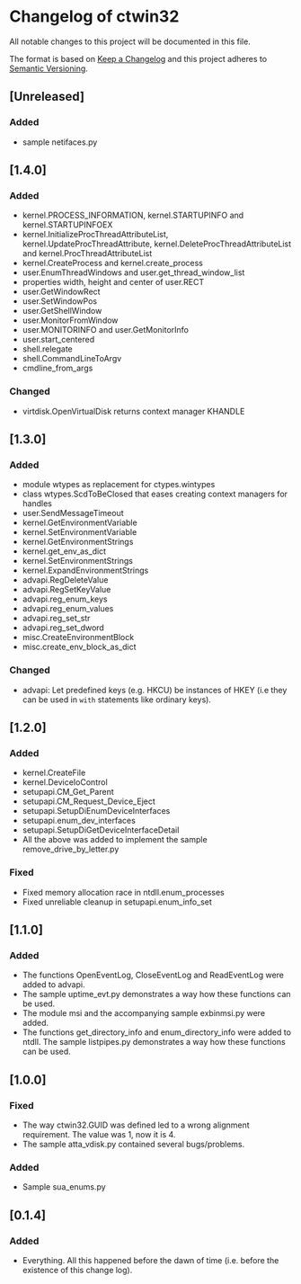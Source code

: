 # Changelog of ctwin32

All notable changes to this project will be documented in this file.

The format is based on [Keep a Changelog](http://keepachangelog.com/en/1.0.0/)
and this project adheres to [Semantic Versioning](http://semver.org/spec/v2.0.0.html).

## [Unreleased]

### Added

- sample netifaces.py

## [1.4.0]

### Added

- kernel.PROCESS_INFORMATION, kernel.STARTUPINFO and kernel.STARTUPINFOEX
- kernel.InitializeProcThreadAttributeList, kernel.UpdateProcThreadAttribute,
  kernel.DeleteProcThreadAttributeList and kernel.ProcThreadAttributeList
- kernel.CreateProcess and kernel.create_process
- user.EnumThreadWindows and user.get_thread_window_list
- properties width, height and center of user.RECT
- user.GetWindowRect
- user.SetWindowPos
- user.GetShellWindow
- user.MonitorFromWindow
- user.MONITORINFO and user.GetMonitorInfo
- user.start_centered
- shell.relegate
- shell.CommandLineToArgv
- cmdline_from_args

### Changed

- virtdisk.OpenVirtualDisk returns context manager KHANDLE

## [1.3.0]

### Added

- module wtypes as replacement for ctypes.wintypes
- class wtypes.ScdToBeClosed that eases creating context managers for handles
- user.SendMessageTimeout
- kernel.GetEnvironmentVariable
- kernel.SetEnvironmentVariable
- kernel.GetEnvironmentStrings
- kernel.get_env_as_dict
- kernel.SetEnvironmentStrings
- kernel.ExpandEnvironmentStrings
- advapi.RegDeleteValue
- advapi.RegSetKeyValue
- advapi.reg_enum_keys
- advapi.reg_enum_values
- advapi.reg_set_str
- advapi.reg_set_dword
- misc.CreateEnvironmentBlock
- misc.create_env_block_as_dict

### Changed

- advapi: Let predefined keys (e.g. HKCU) be instances of HKEY (i.e they
  can be used in `with` statements like ordinary keys).

## [1.2.0]

### Added

 - kernel.CreateFile
 - kernel.DeviceIoControl
 - setupapi.CM_Get_Parent
 - setupapi.CM_Request_Device_Eject
 - setupapi.SetupDiEnumDeviceInterfaces
 - setupapi.enum_dev_interfaces
 - setupapi.SetupDiGetDeviceInterfaceDetail
 - All the above was added to implement the sample remove_drive_by_letter.py

### Fixed

 - Fixed memory allocation race in ntdll.enum_processes
 - Fixed unreliable cleanup in setupapi.enum_info_set

## [1.1.0]

### Added

 - The functions OpenEventLog, CloseEventLog and ReadEventLog were added to
   advapi.
 - The sample uptime_evt.py demonstrates a way how these functions can be used.
 - The module msi and the accompanying sample exbinmsi.py were added.
 - The functions get_directory_info and enum_directory_info were added to
   ntdll. The sample listpipes.py demonstrates a way how these functions can
   be used.

## [1.0.0]

### Fixed

 - The way ctwin32.GUID was defined led to a wrong alignment requirement. The
   value was 1, now it is 4.
 - The sample atta_vdisk.py contained several bugs/problems.

### Added

 - Sample sua_enums.py

## [0.1.4]

### Added

 - Everything. All this happened before the dawn of time (i.e. before the
   existence of this change log).
